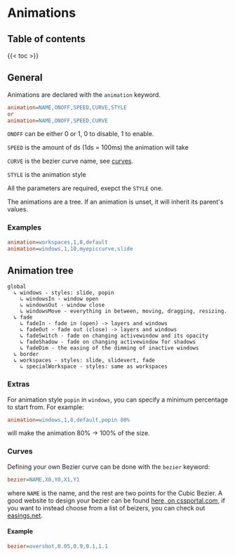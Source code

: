 # Animations

## Table of contents

{{< toc >}}

## General

Animations are declared with the `animation` keyword.

```ini
animation=NAME,ONOFF,SPEED,CURVE,STYLE
or
animation=NAME,ONOFF,SPEED,CURVE
```

`ONOFF` can be either 0 or 1, 0 to disable, 1 to enable.

`SPEED` is the amount of ds (1ds = 100ms) the animation will take

`CURVE` is the bezier curve name, see [curves](#curves).

`STYLE` is the animation style

All the parameters are required, exepct the `STYLE` one.

The animations are a tree. If an animation is unset, it will inherit its
parent's values.

### Examples

```ini
animation=workspaces,1,8,default
animation=windows,1,10,myepiccurve,slide
```

## Animation tree

```
global
  ↳ windows - styles: slide, popin
    ↳ windowsIn - window open
    ↳ windowsOut - window close
    ↳ windowsMove - everything in between, moving, dragging, resizing.
  ↳ fade
    ↳ fadeIn - fade in (open) -> layers and windows
    ↳ fadeOut - fade out (close) -> layers and windows
    ↳ fadeSwitch - fade on changing activewindow and its opacity
    ↳ fadeShadow - fade on changing activewindow for shadows
    ↳ fadeDim - the easing of the dimming of inactive windows
  ↳ border
  ↳ workspaces - styles: slide, slidevert, fade
    ↳ specialWorkspace - styles: same as workspaces
```

### Extras

For animation style `popin` in `windows`, you can specify a minimum percentage
to start from. For example:

```ini
animation=windows,1,8,default,popin 80%
```

will make the animation 80% -> 100% of the size.

### Curves

Defining your own Bezier curve can be done with the `bezier` keyword:

```ini
bezier=NAME,X0,Y0,X1,Y1
```

where `NAME` is the name, and the rest are two points for the Cubic Bezier. A
good website to design your bezier can be found
[here, on cssportal.com](https://www.cssportal.com/css-cubic-bezier-generator/),
if you want to instead choose from a list of beizers, you can check out [easings.net](https://easings.net).

#### Example

```ini
bezier=overshot,0.05,0.9,0.1,1.1
```
